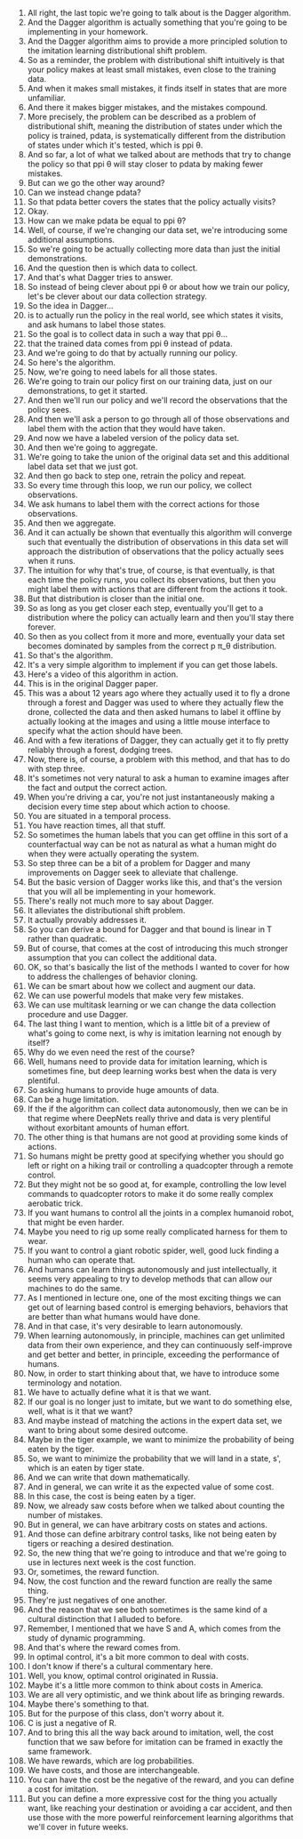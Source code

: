 1. All right, the last topic we're going to talk about is the Dagger algorithm.
2. And the Dagger algorithm is actually something that you're going to be implementing in your homework.
3. And the Dagger algorithm aims to provide a more principled solution to the imitation learning distributional shift problem.
4. So as a reminder, the problem with distributional shift intuitively is that your policy makes at least small mistakes, even close to the training data.
5. And when it makes small mistakes, it finds itself in states that are more unfamiliar.
6. And there it makes bigger mistakes, and the mistakes compound.
7. More precisely, the problem can be described as a problem of distributional shift, meaning the distribution of states under which the policy is trained, pdata, is systematically different from the distribution of states under which it's tested, which is ppi θ.
8. And so far, a lot of what we talked about are methods that try to change the policy so that ppi θ will stay closer to pdata by making fewer mistakes.
9. But can we go the other way around?
10. Can we instead change pdata?
11. So that pdata better covers the states that the policy actually visits?
12. Okay.
13. How can we make pdata be equal to ppi θ?
14. Well, of course, if we're changing our data set, we're introducing some additional assumptions.
15. So we're going to be actually collecting more data than just the initial demonstrations.
16. And the question then is which data to collect.
17. And that's what Dagger tries to answer.
18. So instead of being clever about ppi θ or about how we train our policy, let's be clever about our data collection strategy.
19. So the idea in Dagger...
20. is to actually run the policy in the real world, see which states it visits, and ask humans to label those states.
21. So the goal is to collect data in such a way that ppi θ...
22. that the trained data comes from ppi θ instead of pdata.
23. And we're going to do that by actually running our policy.
24. So here's the algorithm.
25. Now, we're going to need labels for all those states.
26. We're going to train our policy first on our training data, just on our demonstrations, to get it started.
27. And then we'll run our policy and we'll record the observations that the policy sees.
28. And then we'll ask a person to go through all of those observations and label them with the action that they would have taken.
29. And now we have a labeled version of the policy data set.
30. And then we're going to aggregate.
31. We're going to take the union of the original data set and this additional label data set that we just got.
32. And then go back to step one, retrain the policy and repeat.
33. So every time through this loop, we run our policy, we collect observations.
34. We ask humans to label them with the correct actions for those observations.
35. And then we aggregate.
36. And it can actually be shown that eventually this algorithm will converge such that eventually the distribution of observations in this data set will approach the distribution of observations that the policy actually sees when it runs.
37. The intuition for why that's true, of course, is that eventually, is that each time the policy runs, you collect its observations, but then you might label them with actions that are different from the actions it took.
38. But that distribution is closer than the initial one.
39. So as long as you get closer each step, eventually you'll get to a distribution where the policy can actually learn and then you'll stay there forever.
40. So then as you collect from it more and more, eventually your data set becomes dominated by samples from the correct p π_θ distribution.
41. So that's the algorithm.
42. It's a very simple algorithm to implement if you can get those labels.
43. Here's a video of this algorithm in action.
44. This is in the original Dagger paper.
45. This was a about 12 years ago where they actually used it to fly a drone through a forest and Dagger was used to where they actually flew the drone, collected the data and then asked humans to label it offline by actually looking at the images and using a little mouse interface to specify what the action should have been.
46. And with a few iterations of Dagger, they can actually get it to fly pretty reliably through a forest, dodging trees.
47. Now, there is, of course, a problem with this method, and that has to do with step three.
48. It's sometimes not very natural to ask a human to examine images after the fact and output the correct action.
49. When you're driving a car, you're not just instantaneously making a decision every time step about which action to choose.
50. You are situated in a temporal process.
51. You have reaction times, all that stuff.
52. So sometimes the human labels that you can get offline in this sort of a counterfactual way can be not as natural as what a human might do when they were actually operating the system.
53. So step three can be a bit of a problem for Dagger and many improvements on Dagger seek to alleviate that challenge.
54. But the basic version of Dagger works like this, and that's the version that you will all be implementing in your homework.
55. There's really not much more to say about Dagger.
56. It alleviates the distributional shift problem.
57. It actually provably addresses it.
58. So you can derive a bound for Dagger and that bound is linear in T rather than quadratic.
59. But of course, that comes at the cost of introducing this much stronger assumption that you can collect the additional data.
60. OK, so that's basically the list of the methods I wanted to cover for how to address the challenges of behavior cloning.
61. We can be smart about how we collect and augment our data.
62. We can use powerful models that make very few mistakes.
63. We can use multitask learning or we can change the data collection procedure and use Dagger.
64. The last thing I want to mention, which is a little bit of a preview of what's going to come next, is why is imitation learning not enough by itself?
65. Why do we even need the rest of the course?
66. Well, humans need to provide data for imitation learning, which is sometimes fine, but deep learning works best when the data is very plentiful.
67. So asking humans to provide huge amounts of data.
68. Can be a huge limitation.
69. If the if the algorithm can collect data autonomously, then we can be in that regime where DeepNets really thrive and data is very plentiful without exorbitant amounts of human effort.
70. The other thing is that humans are not good at providing some kinds of actions.
71. So humans might be pretty good at specifying whether you should go left or right on a hiking trail or controlling a quadcopter through a remote control.
72. But they might not be so good at, for example, controlling the low level commands to quadcopter rotors to make it do some really complex aerobatic trick.
73. If you want humans to control all the joints in a complex humanoid robot, that might be even harder.
74. Maybe you need to rig up some really complicated harness for them to wear.
75. If you want to control a giant robotic spider, well, good luck finding a human who can operate that.
76. And humans can learn things autonomously and just intellectually, it seems very appealing to try to develop methods that can allow our machines to do the same.
77. As I mentioned in lecture one, one of the most exciting things we can get out of learning based control is emerging behaviors, behaviors that are better than what humans would have done.
78. And in that case, it's very desirable to learn autonomously.
79. When learning autonomously, in principle, machines can get unlimited data from their own experience, and they can continuously self-improve and get better and better, in principle, exceeding the performance of humans.
80. Now, in order to start thinking about that, we have to introduce some terminology and notation.
81. We have to actually define what it is that we want.
82. If our goal is no longer just to imitate, but we want to do something else, well, what is it that we want?
83. And maybe instead of matching the actions in the expert data set, we want to bring about some desired outcome.
84. Maybe in the tiger example, we want to minimize the probability of being eaten by the tiger.
85. So, we want to minimize the probability that we will land in a state, s', which is an eaten by tiger state.
86. And we can write that down mathematically.
87. And in general, we can write it as the expected value of some cost.
88. In this case, the cost is being eaten by a tiger.
89. Now, we already saw costs before when we talked about counting the number of mistakes.
90. But in general, we can have arbitrary costs on states and actions.
91. And those can define arbitrary control tasks, like not being eaten by tigers or reaching a desired destination.
92. So, the new thing that we're going to introduce and that we're going to use in lectures next week is the cost function.
93. Or, sometimes, the reward function.
94. Now, the cost function and the reward function are really the same thing.
95. They're just negatives of one another.
96. And the reason that we see both sometimes is the same kind of a cultural distinction that I alluded to before.
97. Remember, I mentioned that we have S and A, which comes from the study of dynamic programming.
98. And that's where the reward comes from.
99. In optimal control, it's a bit more common to deal with costs.
100. I don't know if there's a cultural commentary here.
101. Well, you know, optimal control originated in Russia.
102. Maybe it's a little more common to think about costs in America.
103. We are all very optimistic, and we think about life as bringing rewards.
104. Maybe there's something to that.
105. But for the purpose of this class, don't worry about it.
106. C is just a negative of R.
107. And to bring this all the way back around to imitation, well, the cost function that we saw before for imitation can be framed in exactly the same framework.
108. We have rewards, which are log probabilities.
109. We have costs, and those are interchangeable.
110. You can have the cost be the negative of the reward, and you can define a cost for imitation.
111. But you can define a more expressive cost for the thing you actually want, like reaching your destination or avoiding a car accident, and then use those with the more powerful reinforcement learning algorithms that we'll cover in future weeks.